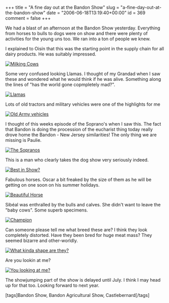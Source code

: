 +++
title = "A fine day out at the Bandon Show"
slug = "a-fine-day-out-at-the-bandon-show"
date = "2006-06-18T13:19:40+00:00"
id = 369
comment = false
+++

We had a blast of an afternoon at the Bandon Show yesterday. Everything from horses to bulls to dogs were on show and there were plenty of activities for the young uns too. We ran into a ton of people we knew.

I explained to Oisín that this was the starting point in the supply chain for all dairy products. He was suitably impressed.

[![Milking Cows](http://static.flickr.com/54/169479586_b4eb44c9ab_m.jpg)](http://www.flickr.com/photos/bandon1/169479586/ "Photo Sharing") 

Some very confused looking Llamas. I thought of my Grandad when I saw these and wondered what he would think if he was alive. Something along the lines of "has the world gone copmpletely mad?".

[![Llamas](http://static.flickr.com/64/169479389_1441797a7f_m.jpg)](http://www.flickr.com/photos/bandon1/169479389/ "Photo Sharing")

Lots of old tractors and military vehicles were one of the highlights for me

[![Old Army vehicles](http://static.flickr.com/74/169479321_2dc1d50d81_m.jpg)](http://www.flickr.com/photos/bandon1/169479321/ "Photo Sharing")

I thought of this weeks episode of the Soprano's when I saw this. The fact that Bandon is doing the procession of the eucharist thing today really drove home the Bandon - New Jersey similarities! The only thing we are missing is Paulie.

[![The Sopranos](http://static.flickr.com/63/169479038_41412a200c_m.jpg)](http://www.flickr.com/photos/bandon1/169479038/ "Photo Sharing")

This is a man who clearly takes the dog show very seriously indeed.

[![Best in Show?](http://static.flickr.com/64/169478881_9acd3eb941_m.jpg)](http://www.flickr.com/photos/bandon1/169478881/ "Photo Sharing")

Fabulous horses. Oscar a bit freaked by the size of them as he will be getting on one soon on his summer holidays.

[![Beautiful Horse](http://static.flickr.com/73/169478662_37468c962e_m.jpg)](http://www.flickr.com/photos/bandon1/169478662/ "Photo Sharing")

Sibéal was enthralled by the bulls and calves. She didn't want to leave the "baby cows". Some superb specimens.

[![Champion](http://static.flickr.com/72/169478523_ce6762d8a2_m.jpg)](http://www.flickr.com/photos/bandon1/169478523/ "Photo Sharing")

Can someone please tell me what breed these are? I think they look completely distorted. Have they been bred for huge meat mass? They seemed bizarre and other-worldly.

[![What kinda shape are they?](http://static.flickr.com/56/169478321_5f6d8d9d1b_m.jpg)](http://www.flickr.com/photos/bandon1/169478321/ "Photo Sharing")

Are you lookin at me?

[![You looking at me?](http://static.flickr.com/73/169477956_ddf8efe4bb_m.jpg)](http://www.flickr.com/photos/bandon1/169477956/ "Photo Sharing")

The showjumping part of the show is delayed until July. I think I may head up for that too. Looking forward to next year.

[tags]Bandon Show, Bandon Agricultural Show, Castlebernard[/tags]
